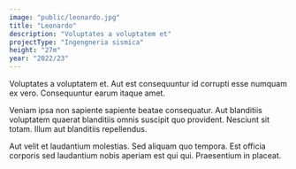 ```yaml
---
image: "public/leonardo.jpg"
title: "Leonardo"
description: "Voluptates a voluptatem et"
projectType: "Ingengneria sismica"
height: "27m"
year: "2022/23"
---
```


Voluptates a voluptatem et. Aut est consequuntur id corrupti esse numquam ex vero. Consequuntur earum itaque amet.

Veniam ipsa non sapiente sapiente beatae consequatur. Aut blanditiis voluptatem quaerat blanditiis omnis suscipit quo provident. Nesciunt sit totam. Illum aut blanditiis repellendus.

Aut velit et laudantium molestias. Sed aliquam quo tempora. Est officia corporis sed laudantium nobis aperiam est qui qui. Praesentium in placeat.
